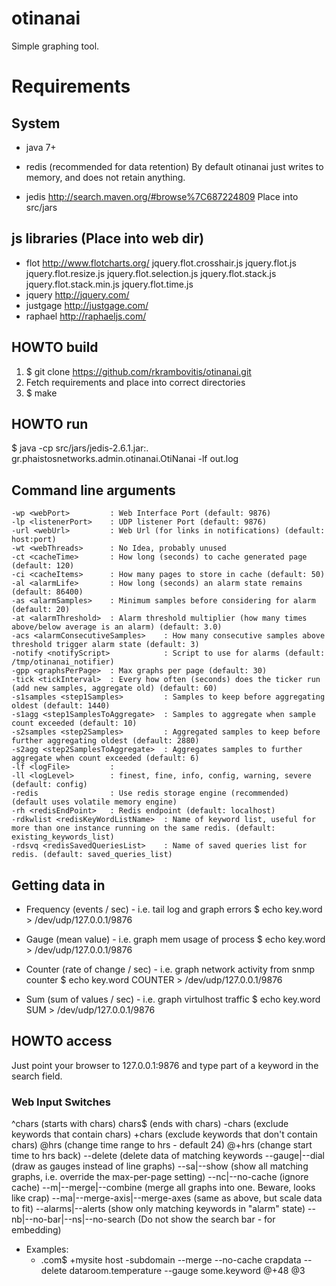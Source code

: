 # otinanai #
Simple graphing tool.

# Requirements #
## System ##
+ java 7+

+ redis (recommended for data retention)
By default otinanai just writes to memory, and does not retain anything.

+ jedis
http://search.maven.org/#browse%7C687224809
Place into src/jars

## js libraries (Place into web dir) ##
+ flot 
http://www.flotcharts.org/
   jquery.flot.crosshair.js
   jquery.flot.js
   jquery.flot.resize.js
   jquery.flot.selection.js
   jquery.flot.stack.js
   jquery.flot.stack.min.js
   jquery.flot.time.js
+ jquery
http://jquery.com/
+ justgage
http://justgage.com/
+ raphael
http://raphaeljs.com/

## HOWTO build ##
1. $ git clone https://github.com/rkrambovitis/otinanai.git
2. Fetch requirements and place into correct directories
3. $ make

## HOWTO run ##
$ java -cp src/jars/jedis-2.6.1.jar:. gr.phaistosnetworks.admin.otinanai.OtiNanai -lf out.log

## Command line arguments ##
	-wp <webPort>         : Web Interface Port (default: 9876)
	-lp <listenerPort>    : UDP listener Port (default: 9876)
	-url <webUrl>         : Web Url (for links in notifications) (default: host:port)
	-wt <webThreads>      : No Idea, probably unused
	-ct <cacheTime>       : How long (seconds) to cache generated page (default: 120)
	-ci <cacheItems>      : How many pages to store in cache (default: 50)
	-al <alarmLife>       : How long (seconds) an alarm state remains (default: 86400)
	-as <alarmSamples>    : Minimum samples before considering for alarm (default: 20)
	-at <alarmThreshold>  : Alarm threshold multiplier (how many times above/below average is an alarm) (default: 3.0)
	-acs <alarmConsecutiveSamples>    : How many consecutive samples above threshold trigger alarm state (default: 3)
	-notify <notifyScript>            : Script to use for alarms (default: /tmp/otinanai_notifier)
	-gpp <graphsPerPage>  : Max graphs per page (default: 30)
	-tick <tickInterval>  : Every how often (seconds) does the ticker run (add new samples, aggregate old) (default: 60)
	-s1samples <step1Samples>         : Samples to keep before aggregating oldest (default: 1440)
	-s1agg <step1SamplesToAggregate>  : Samples to aggregate when sample count exceeded (default: 10)
	-s2samples <step2Samples>         : Aggregated samples to keep before further aggregating oldest (default: 2880)
	-s2agg <step2SamplesToAggregate>  : Aggregates samples to further aggregate when count exceeded (default: 6)
	-lf <logFile>         : 
	-ll <logLevel>        : finest, fine, info, config, warning, severe (default: config)
	-redis                : Use redis storage engine (recommended) (default uses volatile memory engine)
	-rh <redisEndPoint>   : Redis endpoint (default: localhost)
	-rdkwlist <redisKeyWordListName>  : Name of keyword list, useful for more than one instance running on the same redis. (default: existing_keywords_list)
	-rdsvq <redisSavedQueriesList>    : Name of saved queries list for redis. (default: saved_queries_list)

## Getting data in ##
+ Frequency (events / sec) - i.e. tail log and graph errors
$ echo key.word > /dev/udp/127.0.0.1/9876

+ Gauge (mean value) - i.e. graph mem usage of process
$ echo key.word <number> > /dev/udp/127.0.0.1/9876

+ Counter (rate of change / sec) - i.e. graph network activity from snmp counter
$ echo key.word <number> COUNTER > /dev/udp/127.0.0.1/9876

+ Sum (sum of values / sec) - i.e. graph virtulhost traffic
$ echo key.word <number> SUM > /dev/udp/127.0.0.1/9876

## HOWTO access ##
Just point your browser to 127.0.0.1:9876 and type part of a keyword in the search field.

### Web Input Switches ###
   ^chars (starts with chars)
   chars$ (ends with chars)
   -chars (exclude keywords that contain chars)
   +chars (exclude keywords that don't contain chars)
   @hrs (change time range to hrs - default 24)
   @+hrs (change start time to hrs back)
   --delete (delete data of matching keywords
   --gauge|--dial (draw as gauges instead of line graphs)
   --sa|--show (show all matching graphs, i.e. override the max-per-page setting)
   --nc|--no-cache (ignore cache)
   --m|--merge|--combine (merge all graphs into one. Beware, looks like crap)
   --ma|--merge-axis|--merge-axes (same as above, but scale data to fit)
   --alarms|--alerts (show only matching keywords in "alarm" state)
   --nb|--no-bar|--ns|--no-search (Do not show the search bar - for embedding)

* Examples:
   * .com$ +mysite 
   host -subdomain --merge --no-cache
   crapdata --delete
   dataroom.temperature --gauge
   some.keyword @+48 @3



